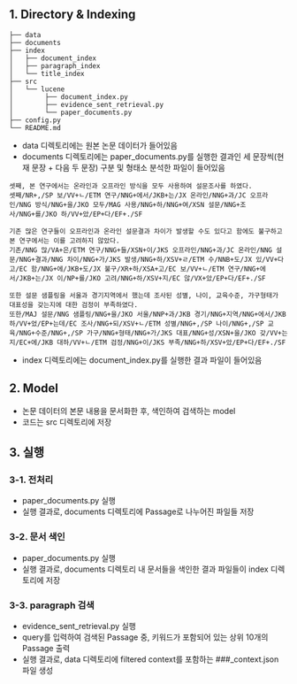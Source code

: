 ## 1. Directory & Indexing

```
├── data
├── documents
├── index
│   ├── document_index
│   ├── paragraph_index
│   └── title_index
├── src
│   └── lucene
│        ├── document_index.py
│        ├── evidence_sent_retrieval.py
│        └── paper_documents.py
├── config.py
└── README.md
```

- data 디렉토리에는 원본 논문 데이터가 들어있음
- documents 디렉토리에는 paper_documents.py를 실행한 결과인 세 문장씩(현재 문장 + 다음 두 문장) 구분 및 형태소 분석한 파일이 들어있음
```
셋째, 본 연구에서는 온라인과 오프라인 방식을 모두 사용하여 설문조사를 하였다.
셋째/NR+,/SP 보/VV+ㄴ/ETM 연구/NNG+에서/JKB+는/JX 온라인/NNG+과/JC 오프라인/NNG 방식/NNG+을/JKO 모두/MAG 사용/NNG+하/NNG+여/XSN 설문/NNG+조사/NNG+를/JKO 하/VV+았/EP+다/EF+./SF

기존 많은 연구들이 오프라인과 온라인 설문결과 차이가 발생할 수도 있다고 함에도 불구하고 본 연구에서는 이를 고려하지 않았다.
기존/NNG 많/VA+은/ETM 연구/NNG+들/XSN+이/JKS 오프라인/NNG+과/JC 온라인/NNG 설문/NNG+결과/NNG 차이/NNG+가/JKS 발생/NNG+하/XSV+ㄹ/ETM 수/NNB+도/JX 있/VV+다고/EC 함/NNG+에/JKB+도/JX 불구/XR+하/XSA+고/EC 보/VV+ㄴ/ETM 연구/NNG+에서/JKB+는/JX 이/NP+를/JKO 고려/NNG+하/XSV+지/EC 않/VX+았/EP+다/EF+./SF

또한 설문 샘플링을 서울과 경기지역에서 했는데 조사된 성별, 나이, 교육수준, 가구형태가 대표성을 갖는지에 대한 검정이 부족하였다.
또한/MAJ 설문/NNG 샘플링/NNG+을/JKO 서울/NNP+과/JKB 경기/NNG+지역/NNG+에서/JKB 하/VV+었/EP+는데/EC 조사/NNG+되/XSV+ㄴ/ETM 성별/NNG+,/SP 나이/NNG+,/SP 교육/NNG+수준/NNG+,/SP 가구/NNG+형태/NNG+가/JKS 대표/NNG+성/XSN+을/JKO 갖/VV+는지/EC+에/JKB 대하/VV+ㄴ/ETM 검정/NNG+이/JKS 부족/NNG+하/XSV+았/EP+다/EF+./SF
```
- index 디렉토리에는 document_index.py를 실행한 결과 파일이 들어있음

## 2. Model
- 논문 데이터의 본문 내용을 문서화한 후, 색인하여 검색하는 model
- 코드는 src 디렉토리에 저장

## 3. 실행
### 3-1. 전처리
- paper_documents.py 실행
- 실행 결과로, documents 디렉토리에 Passage로 나누어진 파일들 저장
### 3-2. 문서 색인
- paper_documents.py 실행
- 실행 결과로, documents 디렉토리 내 문서들을 색인한 결과 파일들이 index 디렉토리에 저장
### 3-3. paragraph 검색
- evidence_sent_retrieval.py 실행 
- query를 입력하여 검색된 Passage 중, 키워드가 포함되어 있는 상위 10개의 Passage 출력
- 실행 결과로, data 디렉토리에 filtered context를 포함하는 ###_context.json 파일 생성
